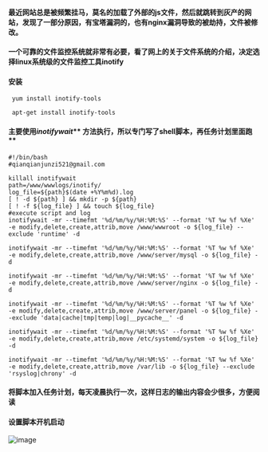 #### 最近网站总是被频繁挂马，莫名的加载了外部的js文件，然后就跳转到灰产的网站，发现了一部分原因，有宝塔漏洞的，也有nginx漏洞导致的被劫持，文件被修改。

#### 一个可靠的文件监控系统就非常有必要，看了网上的关于文件系统的介绍，决定选择linux系统级的文件监控工具inotify

#### 安装

` yum install inotify-tools`

` apt-get install inotify-tools`

#### 主要使用***inotifywait***\*\* 方法执行，所以专门写了shell脚本，再任务计划里面跑\*\*

    #!/bin/bash
    #qianqianjunzi521@gmail.com

    killall inotifywait
    path=/www/wwwlogs/inotify/
    log_file=${path}$(date +%Y%m%d).log
    [ ! -d ${path} ] && mkdir -p ${path}
    [ ! -f ${log_file} ] && touch ${log_file}
    #execute script and log
    inotifywait -mr --timefmt '%d/%m/%y/%H:%M:%S' --format '%T %w %f %Xe' -e modify,delete,create,attrib,move /www/wwwroot -o ${log_file} --exclude 'runtime' -d

    inotifywait -mr --timefmt '%d/%m/%y/%H:%M:%S' --format '%T %w %f %Xe' -e modify,delete,create,attrib,move /www/server/mysql -o ${log_file} -d

    inotifywait -mr --timefmt '%d/%m/%y/%H:%M:%S' --format '%T %w %f %Xe' -e modify,delete,create,attrib,move /www/server/nginx -o ${log_file} -d

    inotifywait -mr --timefmt '%d/%m/%y/%H:%M:%S' --format '%T %w %f %Xe' -e modify,delete,create,attrib,move /www/server/panel -o ${log_file} --exclude 'data|cache|tmp|temp|log|__pycache__' -d

    inotifywait -mr --timefmt '%d/%m/%y/%H:%M:%S' --format '%T %w %f %Xe' -e modify,delete,create,attrib,move /etc/systemd/system -o ${log_file} -d

    inotifywait -mr --timefmt '%d/%m/%y/%H:%M:%S' --format '%T %w %f %Xe' -e modify,delete,create,attrib,move /var/lib -o ${log_file} --exclude 'rsyslog|chrony' -d

#### 将脚本加入任务计划，每天凌晨执行一次，这样日志的输出内容会少很多，方便阅读

#### 设置脚本开机启动
![image](https://github.com/qinaqianjunzi/myblog/assets/48326971/b6524afa-ac1c-41e8-a7a4-6ef8c9f939dd)

